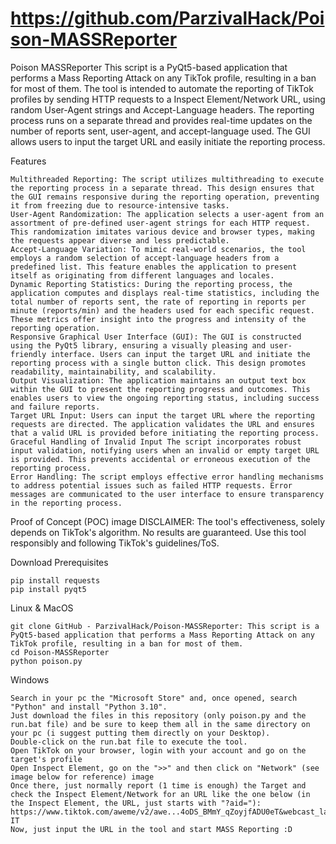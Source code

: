 # https://github.com/ParzivalHack/Poison-MASSReporter

Poison MASSReporter​
This script is a PyQt5-based application that performs a Mass Reporting Attack on any TikTok profile, resulting in a ban for most of them. The tool is intended to automate the reporting of TikTok profiles by sending HTTP requests to a Inspect Element/Network URL, using random User-Agent strings and Accept-Language headers. The reporting process runs on a separate thread and provides real-time updates on the number of reports sent, user-agent, and accept-language used. The GUI allows users to input the target URL and easily initiate the reporting process.

Features​

    Multithreaded Reporting: The script utilizes multithreading to execute the reporting process in a separate thread. This design ensures that the GUI remains responsive during the reporting operation, preventing it from freezing due to resource-intensive tasks.
    User-Agent Randomization: The application selects a user-agent from an assortment of pre-defined user-agent strings for each HTTP request. This randomization imitates various device and browser types, making the requests appear diverse and less predictable.
    Accept-Language Variation: To mimic real-world scenarios, the tool employs a random selection of accept-language headers from a predefined list. This feature enables the application to present itself as originating from different languages and locales.
    Dynamic Reporting Statistics: During the reporting process, the application computes and displays real-time statistics, including the total number of reports sent, the rate of reporting in reports per minute (reports/min) and the headers used for each specific request. These metrics offer insight into the progress and intensity of the reporting operation.
    Responsive Graphical User Interface (GUI): The GUI is constructed using the PyQt5 library, ensuring a visually pleasing and user-friendly interface. Users can input the target URL and initiate the reporting process with a single button click. This design promotes readability, maintainability, and scalability.
    Output Visualization: The application maintains an output text box within the GUI to present the reporting progress and outcomes. This enables users to view the ongoing reporting status, including success and failure reports.
    Target URL Input: Users can input the target URL where the reporting requests are directed. The application validates the URL and ensures that a valid URL is provided before initiating the reporting process.
    Graceful Handling of Invalid Input The script incorporates robust input validation, notifying users when an invalid or empty target URL is provided. This prevents accidental or erroneous execution of the reporting process.
    Error Handling: The script employs effective error handling mechanisms to address potential issues such as failed HTTP requests. Error messages are communicated to the user interface to ensure transparency in the reporting process.

Proof of Concept (POC)​
image DISCLAIMER: The tool's effectiveness, solely depends on TikTok's algorithm. No results are guaranteed. Use this tool responsibly and following TikTok's guidelines/ToS.

Download Prerequisites​

    pip install requests
    pip install pyqt5

Linux & MacOS​

    git clone GitHub - ParzivalHack/Poison-MASSReporter: This script is a PyQt5-based application that performs a Mass Reporting Attack on any TikTok profile, resulting in a ban for most of them.
    cd Poison-MASSReporter
    python poison.py

Windows​

    Search in your pc the "Microsoft Store" and, once opened, search "Python" and install "Python 3.10".
    Just download the files in this repository (only poison.py and the run.bat file) and be sure to keep them all in the same directory on your pc (i suggest putting them directly on your Desktop).
    Double-click on the run.bat file to execute the tool.
    Open TikTok on your browser, login with your account and go on the target's profile
    Open Inspect Element, go on the ">>" and then click on "Network" (see image below for reference) image
    Once there, just normally report (1 time is enough) the Target and check the Inspect Element/Network for an URL like the one below (in the Inspect Element, the URL, just starts with "?aid="): https://www.tiktok.com/aweme/v2/awe...4oDS_BMmY_qZoyjfADU0eT&webcast_language=it-IT
    Now, just input the URL in the tool and start MASS Reporting :D
